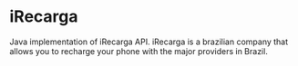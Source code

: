 # iRecarga
Java implementation of iRecarga API. iRecarga is a brazilian company that allows you to recharge your phone with the major providers in Brazil.
